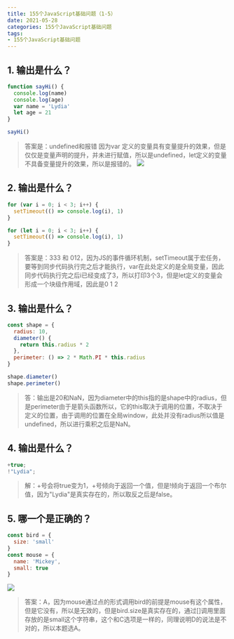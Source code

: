```yaml
---
title: 155个JavaScript基础问题（1-5）
date: 2021-05-28
categories: 155个JavaScript基础问题
tags: 
- 155个JavaScript基础问题
---
```

## 1. 输出是什么？
```js
function sayHi() {
  console.log(name)
  console.log(age)
  var name = 'Lydia'
  let age = 21
}

sayHi()
```
>答案是：undefined和报错
>因为var 定义的变量具有变量提升的效果，但是仅仅是变量声明的提升，并未进行赋值，所以是undefined，let定义的变量不具备变量提升的效果，所以是报错的。
![](https://p3-juejin.byteimg.com/tos-cn-i-k3u1fbpfcp/506807e62e77477b9c40c3ac861547d2~tplv-k3u1fbpfcp-zoom-1.image)

## 2. 输出是什么？
```js
for (var i = 0; i < 3; i++) {
  setTimeout(() => console.log(i), 1)
}

for (let i = 0; i < 3; i++) {
  setTimeout(() => console.log(i), 1)
}

```
>答案是：333 和 012，因为JS的事件循环机制，setTimeout属于宏任务，要等到同步代码执行完之后才能执行，var在此处定义的是全局变量，因此同步代码执行完之后i已经变成了3，所以打印3个3，但是let定义的变量会形成一个块级作用域，因此是0 1 2

## 3. 输出是什么？
```js
const shape = {
  radius: 10,
  diameter() {
    return this.radius * 2
  },
  perimeter: () => 2 * Math.PI * this.radius
}

shape.diameter()
shape.perimeter()

```
>答：输出是20和NaN，因为diameter中的this指的是shape中的radius，但是perimeter由于是箭头函数所以，它的this取决于调用的位置，不取决于定义的位置，由于调用的位置在全局window，此处并没有radius所以值是undefined，所以进行乘积之后是NaN。

## 4. 输出是什么？
```js
+true;
!"Lydia";
```
>解：+号会将true变为1，+号倾向于返回一个值，但是!倾向于返回一个布尔值，因为"Lydia"是真实存在的，所以取反之后是false。

## 5. 哪一个是正确的？
```js
const bird = {
  size: 'small'
}
const mouse = {
  name: 'Mickey',
  small: true
}
```
![](https://img-blog.csdnimg.cn/img_convert/193c0ec0e56c7ce02b00ca621e95c8eb.png)
>答案：A，因为mouse通过点的形式调用bird的前提是mouse有这个属性，但是它没有，所以是无效的，但是bird.size是真实存在的，通过[]调用里面存放的是small这个字符串，这个和C选项是一样的，同理说明D的说法是不对的，所以本题选A。

